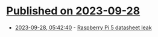 # [Published on 2023-09-28](index.md)

* [2023-09-28, 05:42:40](https://lobste.rs/s/d1jdol/raspberry_pi_5_datasheet_leak) - [Raspberry Pi 5 datasheet leak](https://datasheets.raspberrypi.com/rpi5/raspberry-pi-5-product-brief.pdf)
